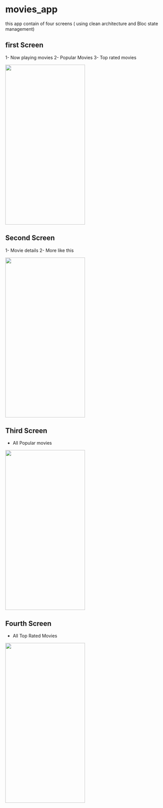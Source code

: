 # movies_app
this app contain of four screens ( using clean architecture and Bloc state management)

## first Screen
1- Now playing movies
2- Popular Movies
3- Top rated movies

<img src= "https://github.com/ibrahim-59/movies_app/assets/116106936/1e82eb2d-8c32-4788-b351-2bb134da3033" width="250" height="500">



## Second Screen
1- Movie details
2- More like this

<img src = "https://github.com/ibrahim-59/movies_app/assets/116106936/ecf08339-fe05-4e22-93a8-d72d014afd9f"  width="250" height="500">


## Third Screen
- All Popular movies

<img src = "https://github.com/ibrahim-59/movies_app/assets/116106936/0a538818-0dad-4690-bc66-3a79d918fa4b"  width="250" height="500">


## Fourth Screen 
- All Top Rated Movies

<img src = "https://github.com/ibrahim-59/movies_app/assets/116106936/b8cb4c0b-a0b0-4493-b50e-0efe1ccdcae3"  width="250" height="500">



